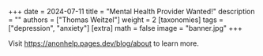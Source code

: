 +++
date = 2024-07-11
title = "Mental Health Provider Wanted!"
description = ""
authors = ["Thomas Weitzel"]
weight = 2
[taxonomies]
tags = ["depression", "anxiety"]
[extra]
math = false
image = "banner.jpg"
+++

Visit <https://anonhelp.pages.dev/blog/about> to learn more.

